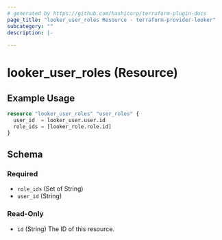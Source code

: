 ```yaml
---
# generated by https://github.com/hashicorp/terraform-plugin-docs
page_title: "looker_user_roles Resource - terraform-provider-looker"
subcategory: ""
description: |-
  
---
```


# looker_user_roles (Resource)



## Example Usage

```terraform
resource "looker_user_roles" "user_roles" {
  user_id  = looker_user.user.id
  role_ids = [looker_role.role.id]
}
```

<!-- schema generated by tfplugindocs -->
## Schema

### Required

- `role_ids` (Set of String)
- `user_id` (String)

### Read-Only

- `id` (String) The ID of this resource.
